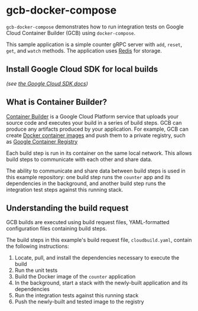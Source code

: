 # gcb-docker-compose

`gcb-docker-compose` demonstrates how to run integration tests on Google Cloud
Container Builder (GCB) using `docker-compose`.

This sample application is a simple counter gRPC server with `add`, `reset`,
`get`, and `watch` methods. The application uses [Redis](https://redis.io/) for
storage.

## Install Google Cloud SDK for local builds

_(see [the Google Cloud SDK docs](https://cloud.google.com/container-builder/docs/build-debug-locally))_

## What is Container Builder?

[Container Builder](https://cloud.google.com/container-builder/) is a Google
Cloud Platform service that uploads your source code and executes your build
in a series of build steps. GCB can produce any artifacts produced by your
application. For example, GCB can create
[Docker container images](https://www.docker.com/) and push them to a private
registry, such as
[Google Container Registry](https://cloud.google.com/container-registry/)

Each build step is run in its container on the same local network. This allows
build steps to communicate with each other and share data.

The ability to communicate and share data between build steps is used in this
example repository: one build step runs the `counter` app and its dependencies
in the background, and another build step runs the integration test steps against
this running stack.

## Understanding the build request

GCB builds are executed using build request files, YAML-formatted configuration
files containing build steps.

The build steps in this example's build request file, `cloudbuild.yaml`, contain
the following instructions:

1. Locate, pull, and install the dependencies necessary to execute the build
1. Run the unit tests
1. Build the Docker image of the `counter` application
1. In the background, start a stack with the newly-built application and its dependencies
1. Run the integration tests against this running stack
1. Push the newly-built and tested image to the registry
